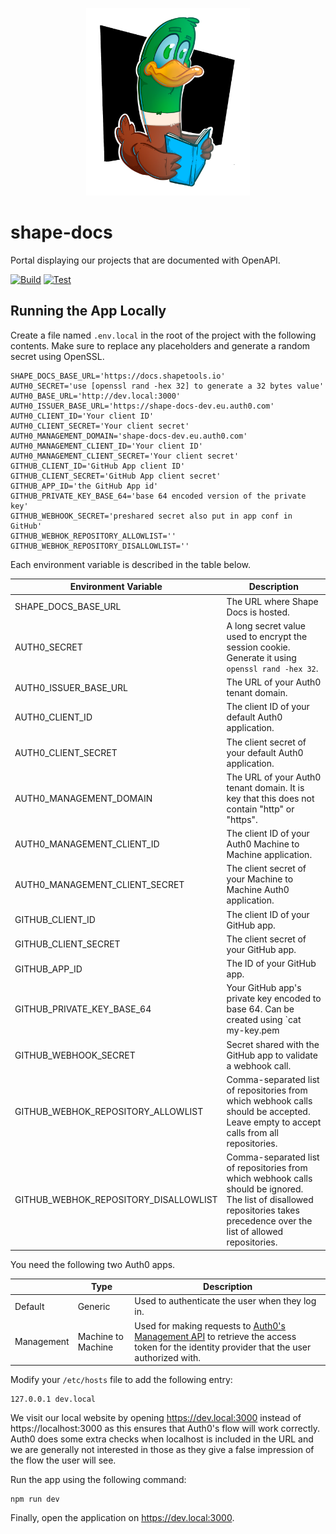 <p align="center">
  <img height="300" src="/logo.png">
</p>

# shape-docs

Portal displaying our projects that are documented with OpenAPI.

[![Build](https://github.com/shapehq/shape-docs/actions/workflows/build.yml/badge.svg)](https://github.com/shapehq/shape-docs/actions/workflows/build.yml)
[![Test](https://github.com/shapehq/shape-docs/actions/workflows/test.yml/badge.svg)](https://github.com/shapehq/shape-docs/actions/workflows/test.yml)

## Running the App Locally

Create a file named `.env.local` in the root of the project with the following contents. Make sure to replace any placeholders and generate a random secret using OpenSSL.

```
SHAPE_DOCS_BASE_URL='https://docs.shapetools.io'
AUTH0_SECRET='use [openssl rand -hex 32] to generate a 32 bytes value'
AUTH0_BASE_URL='http://dev.local:3000'
AUTH0_ISSUER_BASE_URL='https://shape-docs-dev.eu.auth0.com'
AUTH0_CLIENT_ID='Your client ID'
AUTH0_CLIENT_SECRET='Your client secret'
AUTH0_MANAGEMENT_DOMAIN='shape-docs-dev.eu.auth0.com'
AUTH0_MANAGEMENT_CLIENT_ID='Your client ID'
AUTH0_MANAGEMENT_CLIENT_SECRET='Your client secret'
GITHUB_CLIENT_ID='GitHub App client ID'
GITHUB_CLIENT_SECRET='GitHub App client secret'
GITHUB_APP_ID='the GitHub App id'
GITHUB_PRIVATE_KEY_BASE_64='base 64 encoded version of the private key'
GITHUB_WEBHOOK_SECRET='preshared secret also put in app conf in GitHub'
GITHUB_WEBHOK_REPOSITORY_ALLOWLIST=''
GITHUB_WEBHOK_REPOSITORY_DISALLOWLIST=''
```

Each environment variable is described in the table below.

|Environment Variable|Description|
|-|-|
|SHAPE_DOCS_BASE_URL|The URL where Shape Docs is hosted.|
|AUTH0_SECRET|A long secret value used to encrypt the session cookie. Generate it using `openssl rand -hex 32`.|AUTH0_BASE_URL|The base URL of your Auth0 application. `http://dev.local:3000` during development.|
|AUTH0_ISSUER_BASE_URL|The URL of your Auth0 tenant domain.|
|AUTH0_CLIENT_ID|The client ID of your default Auth0 application.|
|AUTH0_CLIENT_SECRET|The client secret of your default Auth0 application.|
|AUTH0_MANAGEMENT_DOMAIN|The URL of your Auth0 tenant domain. It is key that this does not contain "http" or "https".|
|AUTH0_MANAGEMENT_CLIENT_ID|The client ID of your Auth0 Machine to Machine application.|
|AUTH0_MANAGEMENT_CLIENT_SECRET|The client secret of your Machine to Machine Auth0 application.|
|GITHUB_CLIENT_ID|The client ID of your GitHub app.|
|GITHUB_CLIENT_SECRET|The client secret of your GitHub app.|
|GITHUB_APP_ID|The ID of your GitHub app.|
|GITHUB_PRIVATE_KEY_BASE_64|Your GitHub app's private key encoded to base 64. Can be created using `cat my-key.pem | base64 | pbcopy`.|
|GITHUB_WEBHOOK_SECRET|Secret shared with the GitHub app to validate a webhook call.|
|GITHUB_WEBHOK_REPOSITORY_ALLOWLIST|Comma-separated list of repositories from which webhook calls should be accepted. Leave empty to accept calls from all repositories.|
|GITHUB_WEBHOK_REPOSITORY_DISALLOWLIST|Comma-separated list of repositories from which webhook calls should be ignored. The list of disallowed repositories takes precedence over the list of allowed repositories.|

You need the following two Auth0 apps.

| |Type|Description|
|-|-|-|
|Default|Generic|Used to authenticate the user when they log in.|
|Management|Machine to Machine|Used for making requests to [Auth0's Management API](https://auth0.com/docs/api/management/v2) to retrieve the access token for the identity provider that the user authorized with.|

Modify your `/etc/hosts` file to add the following entry:

```
127.0.0.1 dev.local
```

We visit our local website by opening https://dev.local:3000 instead of https://localhost:3000 as this ensures that Auth0's flow will work correctly. Auth0 does some extra checks when localhost is included in the URL and we are generally not interested in those as they give a false impression of the flow the user will see.

Run the app using the following command:

```
npm run dev
```

Finally, open the application on https://dev.local:3000.
